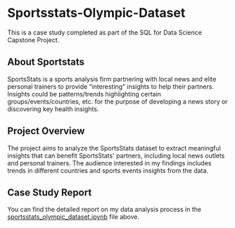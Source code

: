 # Sportsstats-Olympic-Dataset

This is a case study completed as part of the SQL for Data Science Capstone Project.

## About Sportstats

SportsStats is a sports analysis firm partnering with local news and elite personal trainers to provide “interesting” insights to help their partners.  Insights could be patterns/trends highlighting certain groups/events/countries, etc. for the purpose of developing a news story or discovering key health insights.

## Project Overview

The project aims to analyze the SportsStats dataset to extract meaningful insights that can benefit SportsStats' partners, including local news outlets and personal trainers. The audience interested in my findings includes trends in different countries and sports events insights from the data.

## Case Study Report

You can find the detailed report on my data analysis process in the [sportsstats_olympic_dataset.ipynb](sportsstats_olympic_dataset.ipynb) file above.
